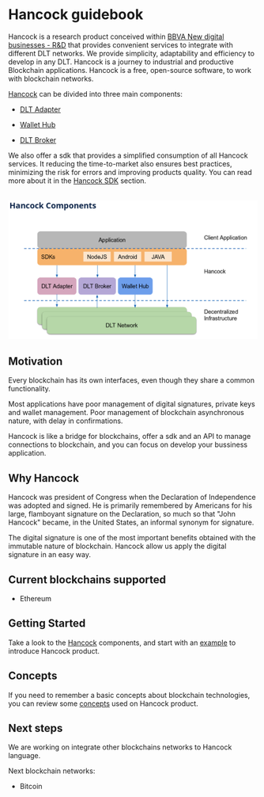 
# Hancock guidebook 

Hancock is a research product conceived within <a href="https://www.bbva.com/ndb/es/">BBVA New digital businesses - R&D</a> that provides convenient services to integrate with different DLT networks. We provide simplicity, adaptability and efficiency to develop in any DLT. Hancock is a journey to industrial and productive Blockchain applications. Hancock is a free, open-source software, to work with blockchain networks. 

[Hancock](./getting-started/) can be divided into three main components:

- [DLT Adapter](./dlt-adapter/) 

- [Wallet Hub](./wallet-hub/) 

- [DLT Broker](./dlt-broker/) 

We also offer a sdk that provides a simplified consumption of all Hancock services. It reducing the time-to-market also ensures best practices, minimizing the risk for errors and improving products quality. You can read more about it in the [Hancock SDK](./sdk/) section.

<img style="display: block; margin: 2rem auto" alt="hancock commponents"  src="../img/hancock_commponent.png">

## Motivation

Every blockchain has its own interfaces, even though they share a common functionality. 

Most applications have poor management of digital signatures, private keys and wallet management. Poor management of blockchain asynchronous nature, with delay in confirmations.

Hancock is like a bridge for blockchains, offer a sdk and an API to manage connections to blockchain, and you can focus on develop your bussiness application.

## Why Hancock

Hancock was president of Congress when the Declaration of Independence was adopted and signed. He is primarily remembered by Americans for his large, flamboyant signature on the Declaration, so much so that "John Hancock" became, in the United States, an informal synonym for signature.

The digital signature is one of the most important benefits obtained with the immutable nature of blockchain. Hancock allow us apply the digital signature in an easy way.

## Current blockchains supported

 - Ethereum

## Getting Started

Take a look to the [Hancock](./getting-started/) components, and start with an [example](./getting-started/#basic-example) to introduce Hancock product.

## Concepts

If you need to remember a basic concepts about blockchain technologies, you can review some [concepts](./getting-started/Concept/) used on Hancock product.

## Next steps

We are working on integrate other blockchains networks to Hancock language. 

Next blockchain networks:
 - Bitcoin